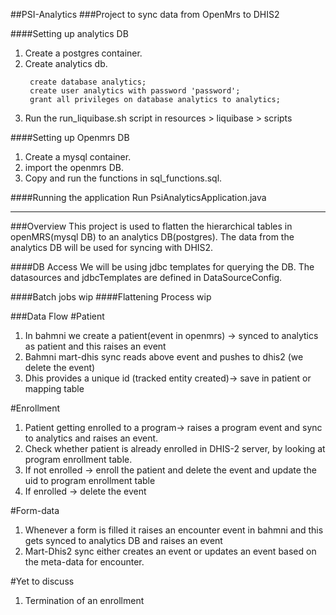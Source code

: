 ##PSI-Analytics
###Project to sync data from OpenMrs to DHIS2

####Setting up analytics DB

1. Create a postgres container.
2. Create analytics db. 
   ~~~
    create database analytics;
    create user analytics with password 'password';
    grant all privileges on database analytics to analytics;
   ~~~
3. Run the run_liquibase.sh script in resources > liquibase > scripts

####Setting up Openmrs DB
1. Create a mysql container.
2. import the openmrs DB. 
3. Copy and run the functions in sql_functions.sql.

####Running the application
Run PsiAnalyticsApplication.java

---

###Overview
This project is used to flatten the hierarchical tables in openMRS(mysql DB) to an analytics DB(postgres).
The data from the analytics DB will be used for syncing with DHIS2.

####DB Access
We will be using jdbc templates for querying the DB. The datasources and jdbcTemplates are defined in DataSourceConfig.

####Batch jobs
  wip
####Flattening Process
 wip
 
###Data Flow
#Patient
1. In bahmni we create a patient(event in openmrs) -> synced to analytics as patient and this raises an event 
2. Bahmni mart-dhis sync reads above event and pushes to dhis2 (we delete the event)
3. Dhis provides a unique id (tracked entity created)-> save in patient or mapping table

#Enrollment 
1. Patient getting enrolled to a program-> raises a program event and sync to analytics and raises an event.
2. Check whether patient is already enrolled in DHIS-2 server, by looking at program enrollment table.
3. If not enrolled -> enroll the patient and delete the event and update the uid to program enrollment table 
4. If enrolled -> delete the event

#Form-data
1. Whenever a form is filled it raises an encounter event in bahmni and this gets synced to analytics DB and raises an 
event 
2. Mart-Dhis2 sync either creates an event or updates an event based on the meta-data for encounter.

#Yet to discuss
1. Termination of an enrollment 